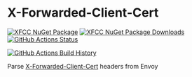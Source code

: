 # X-Forwarded-Client-Cert

[![XFCC NuGet Package](https://img.shields.io/nuget/v/XFCC.svg)](https://www.nuget.org/packages/XFCC/) [![XFCC NuGet Package Downloads](https://img.shields.io/nuget/dt/XFCC)](https://www.nuget.org/packages/XFCC) [![GitHub Actions Status](https://github.com/logandavies181/XFCCSharp/workflows/Build/badge.svg?branch=main)](https://github.com/logandavies181/XFCCSharp/actions)

[![GitHub Actions Build History](https://buildstats.info/github/chart/logandavies181/XFCCSharp?branch=main&includeBuildsFromPullRequest=false)](https://github.com/logandavies181/XFCCSharp/actions)


Parse [X-Forwarded-Client-Cert](https://www.envoyproxy.io/docs/envoy/latest/configuration/http/http_conn_man/headers#x-forwarded-client-cert) headers from Envoy
